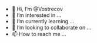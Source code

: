 - 👋 Hi, I’m @Vostrecov
- 👀 I’m interested in ...
- 🌱 I’m currently learning ...
- 💞️ I’m looking to collaborate on ...
- 📫 How to reach me ...

<!---
Vostrecov/Vostrecov is a ✨ special ✨ repository because its `README.md` (this file) appears on your GitHub profile.
You can click the Preview link to take a look at your changes.
--->

